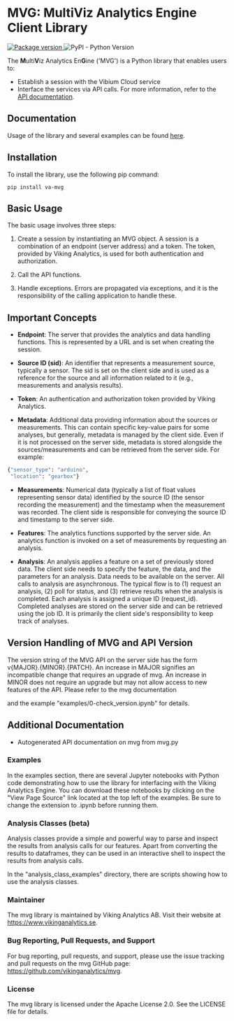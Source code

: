 # MVG: MultiViz Analytics Engine Client Library
<a href="https://pypi.org/project/va-mvg/">
<img src="https://badge.fury.io/py/va-mvg.svg" alt="Package version">
</a>
<img alt="PyPI - Python Version" src="https://img.shields.io/pypi/pyversions/va-mvg.svg?style=flat-square">

The **M**ulti**V**iz Analytics En**G**ine ('MVG') is a Python library that enables users to:

- Establish a session with the Vibium Cloud service
- Interface the services via API calls. For more information, refer to the [API documentation](https://api.beta.multiviz.com/docs).

## Documentation

Usage of the library and several examples can be found [here](https://vikinganalytics.github.io/mvg/).

## Installation

To install the library, use the following pip command:

```
pip install va-mvg
```

## Basic Usage

The basic usage involves three steps:

1. Create a session by instantiating an MVG object. A session is a combination of an endpoint (server address) and a token. The token, provided by Viking Analytics, is used for both authentication and authorization.

2. Call the API functions.

3. Handle exceptions. Errors are propagated via exceptions, and it is the responsibility of the calling application to handle these.

## Important Concepts

- **Endpoint**: The server that provides the analytics and data handling functions. This is represented by a URL and is set when creating the session.

- **Source ID (sid)**: An identifier that represents a measurement source, typically a sensor. The sid is set on the client side and is used as a reference for the source and all information related to it (e.g., measurements and analysis results).

- **Token**: An authentication and authorization token provided by Viking Analytics.

- **Metadata**: Additional data providing information about the sources or measurements. This can contain specific key-value pairs for some analyses, but generally, metadata is managed by the client side. Even if it is not processed on the server side, metadata is stored alongside the sources/measurements and can be retrieved from the server side. For example:
```python
{"sensor_type": "arduino",
 "location": "gearbox"}
``` 

- **Measurements**: Numerical data (typically a list of float values representing sensor data) identified by the source ID (the sensor recording the measurement) and the timestamp when the measurement was recorded. The client side is responsible for conveying the source ID and timestamp to the server side.

- **Features**: The analytics functions supported by the server side. An analytics function is invoked on a set of measurements by requesting an analysis.

- **Analysis**: An analysis applies a feature on a set of previously stored data. The client side needs to specify the feature, the data, and the parameters for an analysis. Data needs to be available on the server. All calls to analysis are asynchronous. The typical flow is to (1) request an analysis, (2) poll for status, and (3) retrieve results when the analysis is completed. Each analysis is assigned a unique ID (request_id). Completed analyses are stored on the server side and can be retrieved using the job ID. It is primarily the client side's responsibility to keep track of analyses.

## Version Handling of MVG and API Version

The version string of the MVG API on the server side has the form v{MAJOR}.{MINOR}.{PATCH}. An increase in MAJOR signifies an incompatible change that requires an upgrade of mvg. An increase in MINOR does not require an upgrade but may not allow access to new features of the API. Please refer to the mvg documentation

 and the example "examples/0-check_version.ipynb" for details.

## Additional Documentation

- Autogenerated API documentation on mvg from mvg.py

### Examples

In the examples section, there are several Jupyter notebooks with Python code demonstrating how to use the library for interfacing with the Viking Analytics Engine. You can download these notebooks by clicking on the "View Page Source" link located at the top left of the examples. Be sure to change the extension to .ipynb before running them.

### Analysis Classes (beta)

Analysis classes provide a simple and powerful way to parse and inspect the results from analysis calls for our features. Apart from converting the results to dataframes, they can be used in an interactive shell to inspect the results from analysis calls.

In the "analysis_class_examples" directory, there are scripts showing how to use the analysis classes.

### Maintainer

The mvg library is maintained by Viking Analytics AB. Visit their website at <https://www.vikinganalytics.se>.

### Bug Reporting, Pull Requests, and Support

For bug reporting, pull requests, and support, please use the issue tracking and pull requests on the mvg GitHub page: https://github.com/vikinganalytics/mvg.

### License

The mvg library is licensed under the Apache License 2.0. See the LICENSE file for details.
